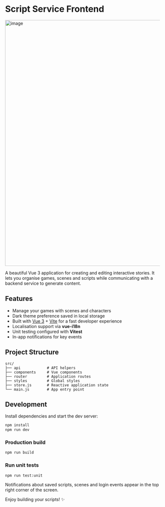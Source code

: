 # Script Service Frontend

<img width="1500" height="800" alt="image" src="https://github.com/user-attachments/assets/8b944f1c-4591-4cdf-9c7b-f1df2fda0342" />

A beautiful Vue 3 application for creating and editing interactive stories.  It lets you organise games, scenes and scripts while communicating with a backend service to generate content.

## Features
- Manage your games with scenes and characters
- Dark theme preference saved in local storage
- Built with [Vue 3](https://vuejs.org/) + [Vite](https://vitejs.dev/) for a fast developer experience
- Localisation support via **vue-i18n**
- Unit testing configured with **Vitest**
- In-app notifications for key events

## Project Structure
```
src/
├── api            # API helpers
├── components     # Vue components
├── router         # Application routes
├── styles         # Global styles
├── store.js       # Reactive application state
└── main.js        # App entry point
```

## Development
Install dependencies and start the dev server:

```bash
npm install
npm run dev
```

### Production build

```bash
npm run build
```

### Run unit tests

```bash
npm run test:unit
```

Notifications about saved scripts, scenes and login events appear in the top
right corner of the screen.

Enjoy building your scripts! :sparkles:
